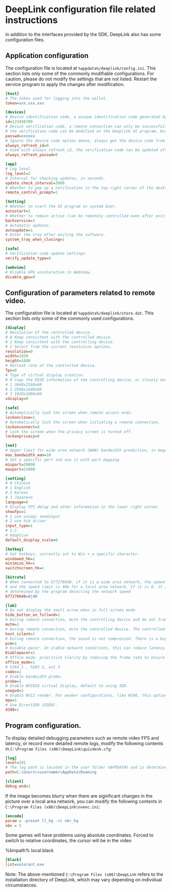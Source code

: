 # DeepLink configuration file related instructions

In addition to the interfaces provided by the SDK, DeepLink also has some configuration files.

## Application configuration

The configuration file is located at `%appdata%/deeplink/config.ini`. This section lists only some of the commonly modifiable configurations. For caution, please do not modify the settings that are not listed. Restart the service program to apply the changes after modification.

```ini
[host]
# The token used for logging into the wallet.
token=xxx.xxx.xxx

[devices]
# Device identification code, a unique identification code generated by the server for the machine, no manual modification is allowed
id=123456789
# Device verification code, a remote connection can only be successfully established when both the device code and the verification code are correct,
# the verification code can be modified on the Deeplink UI program, but no manual modification is allowed in the configuration file
passwd=xxxxxx
# Ignore the device code option above, always get the device code from the server, it is recommended to set it to 1 to start this function in the diskless environment of the Internet cafe
always_refresh_id=0
# Used with always_refresh_id, the verification code can be updated after booting. It is recommended to set it to 1 to start this function in the diskless environment of the Internet cafe.
always_refresh_passwd=0

[app]
# Log level.
log_level=2
# Interval for checking updates, in seconds.
update_check_interval=3600
# Whether to pop up a notification in the top right corner of the desktop when being remotely controlled.
remote_control_prompt=1

[Setting]
# Whether to start the UI program on system boot.
autostart=1
# Whether to remain active (can be remotely controlled even after exiting the software).
backservice=1
# Automatic updates.
autoupdate=1
# Enter the tray after exiting the software.
system_tray_when_closing=1

[safe]
# Verification code update settings.
verify_update_type=0

[webview]
# Disable GPU acceleration in WebView.
disable_gpu=0
```

## Configuration of parameters related to remote video.

The configuration file is located at `%appdata%/deeplink/store.dat`. This section lists only some of the commonly used configurations.

```ini
[display]
# Resolution of the controlled device.
# 0 Keep consistent with the controlled device.
# 1 Keep consistent with the controlling device.
# 2 Select from the current resolution options.
resolution=0
width=1920
height=1080
# Refresh rate of the controlled device.
fps=0
# Type of virtual display creation.
# 0 Copy the EDID information of the controlling device, or closely match it as much as possible.
# 1 3840x2160x60
# 2 2560x1440x60
# 3 1920x1080x60
vdisplay=0

[safe]
# Automatically lock the screen when remote access ends.
lockonclose=1
# Automatically lock the screen when initiating a remote connection.
lockonconnect=0
# Lock the screen when the privacy screen is turned off.
lockonprivacy=0

[net]
# Upper limit for wide area network (WAN) bandwidth prediction, in megabits (M).
max_bandwidth_wan=10
# Set a specific port and use it with port mapping
minport=20000
maxport=21000

[setting]
# 0 Chinese
# 1 English
# 2 Korean
# 3 Japanese
language=0
# Display FPS delay and other information in the lower right corner
showfps=1
# 1 use winapi sendinput
# 2 use hid driver
input_type=1
# 1:1
# Adaptive
default_display_scale=0

[hotkey]
# Set hotkeys, currently set to Win + a specific character.
windowed_hk=z
minimize_hk=x
switchscreen_hk=c

[bitrate]
# When connected to 677276640, if it is a wide area network, the speed limit is 8m,
# and the speed limit is 40m for a local area network. If it is 0, it is dynamically
# determined by the program detecting the network speed
677276640=8|40

[lab]
# Do not display the small arrow when in full screen mode.
hide_button_on_fullwnd=1
# During remote connection, mute the controlling device and do not transmit audio data.
mute=1
# During remote connection, mute the controlled device. The controlled device's API is set to mute. Some machines cannot obtain audio data after being muted, so this function has some issues.
host_silent=1
# During remote connection, the sound is not compressed. There is a bug, so this feature cannot be used temporarily.
pcm=1
# Disable pacer. In stable network conditions, this can reduce latency.
Diablepacer=1
# Office mode: prioritize clarity by reducing the frame rate to ensure image sharpness.
office_mode=1
# h264 1 , h265 2, av1 3
codec=1
# Enable bandwidth probe.
probe=1
# Enable NVIDIA virtual display, default to using IDD.
usegvd=1
# Enable NV12 render. For weaker configurations, like N100, this option needs to be enabled to support 240.
mpo=1
# Use Direct3D9 (D3D9).
d3d9=1
```

## Program configuration.

To display detailed debugging parameters such as remote video FPS and latency, or record more detailed remote logs, modify the following contents in `C:\Program Files (x86)\DeepLink\quicdesk.cfg`:

```ini
[log]
level=191
# The log path is located in the user folder %APPDATA% and is determined by the actual username.
path=C:\Users\<username>\AppData\Roaming

[client]
debug_wnd=1
```

If the image becomes blurry when there are significant changes in the picture over a local area network, you can modify the following contents in `C:\Program Files (x86)\DeepLink\nvenc.ini`:

```ini
[encode]
param = -preset ll_hq -rc vbr_hq
vbv = 5
```

Some games will have problems using absolute coordinates. Forced to switch to relative coordinates, the cursor will be in the video

%binpath% local.black
```ini
[black]
list=valorant.exe
```

Note: The above-mentioned `C:\Program Files (x86)\DeepLink` refers to the installation directory of DeepLink, which may vary depending on individual circumstances.

